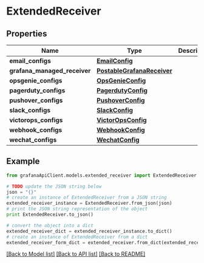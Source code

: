# ExtendedReceiver


## Properties
Name | Type | Description | Notes
------------ | ------------- | ------------- | -------------
**email_configs** | [**EmailConfig**](EmailConfig.md) |  | [optional] 
**grafana_managed_receiver** | [**PostableGrafanaReceiver**](PostableGrafanaReceiver.md) |  | [optional] 
**opsgenie_configs** | [**OpsGenieConfig**](OpsGenieConfig.md) |  | [optional] 
**pagerduty_configs** | [**PagerdutyConfig**](PagerdutyConfig.md) |  | [optional] 
**pushover_configs** | [**PushoverConfig**](PushoverConfig.md) |  | [optional] 
**slack_configs** | [**SlackConfig**](SlackConfig.md) |  | [optional] 
**victorops_configs** | [**VictorOpsConfig**](VictorOpsConfig.md) |  | [optional] 
**webhook_configs** | [**WebhookConfig**](WebhookConfig.md) |  | [optional] 
**wechat_configs** | [**WechatConfig**](WechatConfig.md) |  | [optional] 

## Example

```python
from grafanaApiClient.models.extended_receiver import ExtendedReceiver

# TODO update the JSON string below
json = "{}"
# create an instance of ExtendedReceiver from a JSON string
extended_receiver_instance = ExtendedReceiver.from_json(json)
# print the JSON string representation of the object
print ExtendedReceiver.to_json()

# convert the object into a dict
extended_receiver_dict = extended_receiver_instance.to_dict()
# create an instance of ExtendedReceiver from a dict
extended_receiver_form_dict = extended_receiver.from_dict(extended_receiver_dict)
```
[[Back to Model list]](../README.md#documentation-for-models) [[Back to API list]](../README.md#documentation-for-api-endpoints) [[Back to README]](../README.md)


